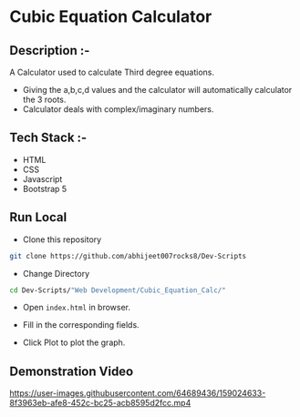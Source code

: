 # Cubic Equation Calculator

## Description :-

A Calculator used to calculate Third degree equations.

- Giving the a,b,c,d values and the calculator will automatically calculator the 3 roots.
- Calculator deals with complex/imaginary numbers.

## Tech Stack :-

- HTML
- CSS
- Javascript
- Bootstrap 5

## Run Local

* Clone this repository

```bash
git clone https://github.com/abhijeet007rocks8/Dev-Scripts
```

* Change Directory

```bash
cd Dev-Scripts/"Web Development/Cubic_Equation_Calc/"
```

* Open `index.html` in browser.

* Fill in the corresponding fields.

* Click Plot to plot the graph.

## Demonstration Video

https://user-images.githubusercontent.com/64689436/159024633-8f3963eb-afe8-452c-bc25-acb8595d2fcc.mp4
